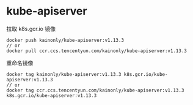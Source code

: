 # kube-apiserver

拉取 k8s.gcr.io 镜像

```shell
docker push kainonly/kube-apiserver:v1.13.3
// or
docker pull ccr.ccs.tencentyun.com/kainonly/kube-apiserver:v1.13.3
```

重命名镜像

```shell
docker tag kainonly/kube-apiserver:v1.13.3 k8s.gcr.io/kube-apiserver:v1.13.3
// or
docker tag ccr.ccs.tencentyun.com/kainonly/kube-apiserver:v1.13.3 k8s.gcr.io/kube-apiserver:v1.13.3
```

